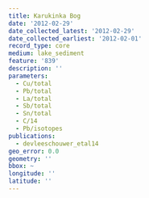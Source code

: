 ```yaml
---
title: Karukinka Bog
date: '2012-02-29'
date_collected_latest: '2012-02-29'
date_collected_earliest: '2012-02-01'
record_type: core
medium: lake_sediment
feature: '839'
description: ''
parameters:
  - Cu/total
  - Pb/total
  - La/total
  - Sb/total
  - Sn/total
  - C/14
  - Pb/isotopes
publications:
  - devleeschouwer_etal14
geo_error: 0.0
geometry: ''
bbox: ~
longitude: ''
latitude: ''
---
```

